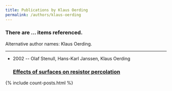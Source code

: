 ```yaml
---
title: Publications by Klaus Oerding
permalink: /authors/klaus-oerding
---
```


<h3 id="number-posts">There are ... items referenced.</h3>
<p id='info-authors'>Alternative author names: Klaus Oerding.</p>
<hr />
<ul class="post-list">
<li><span class='post-meta'>2002 -- Olaf Stenull, Hans-Karl Janssen, Klaus Oerding</span><h3><a class='post-link' href="{{ site.baseurl }}/effects-of-surfaces-on-resistor-percolation">Effects of surfaces on resistor percolation</a></h3></li>

</ul>
{% include count-posts.html %}
